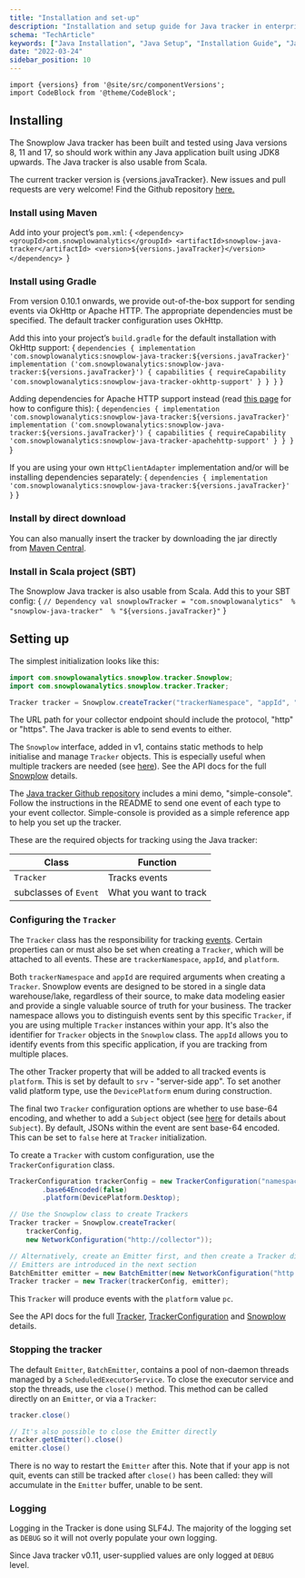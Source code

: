```yaml
---
title: "Installation and set-up"
description: "Installation and setup guide for Java tracker in enterprise applications and Android development."
schema: "TechArticle"
keywords: ["Java Installation", "Java Setup", "Installation Guide", "Java Config", "Getting Started", "Java Integration"]
date: "2022-03-24"
sidebar_position: 10
---
```


```mdx-code-block
import {versions} from '@site/src/componentVersions';
import CodeBlock from '@theme/CodeBlock';
```

## Installing

The Snowplow Java tracker has been built and tested using Java versions 8, 11 and 17, so should work within any Java application built using JDK8 upwards. The Java tracker is also usable from Scala. 

<p>The current tracker version is {versions.javaTracker}. New issues and pull requests are very welcome! Find the Github repository <a href="https://github.com/snowplow/snowplow-java-tracker">here.</a></p> 

### Install using Maven
Add into your project’s `pom.xml`:
<CodeBlock language="xml">{
`<dependency>
    <groupId>com.snowplowanalytics</groupId>
    <artifactId>snowplow-java-tracker</artifactId>
    <version>${versions.javaTracker}</version>
</dependency>
`}</CodeBlock>

### Install using Gradle
From version 0.10.1 onwards, we provide out-of-the-box support for sending events via OkHttp or Apache HTTP. The appropriate dependencies must be specified. The default tracker configuration uses OkHttp.  

Add this into your project’s `build.gradle` for the default installation with OkHttp support:
<CodeBlock language="gradle">{
`dependencies {
    implementation 'com.snowplowanalytics:snowplow-java-tracker:${versions.javaTracker}'
    implementation ('com.snowplowanalytics:snowplow-java-tracker:${versions.javaTracker}') {
        capabilities {
            requireCapability 'com.snowplowanalytics:snowplow-java-tracker-okhttp-support'
        }
    }
}`
}</CodeBlock>

Adding dependencies for Apache HTTP support instead (read [this page](/docs/sources/trackers/java-tracker/configuring-how-events-are-sent/index.md) for how to configure this):
<CodeBlock language="gradle">{
`dependencies {
    implementation 'com.snowplowanalytics:snowplow-java-tracker:${versions.javaTracker}'
    implementation ('com.snowplowanalytics:snowplow-java-tracker:${versions.javaTracker}') {
        capabilities {
            requireCapability 'com.snowplowanalytics:snowplow-java-tracker-apachehttp-support'
        }
    }
}`
}</CodeBlock>

If you are using your own `HttpClientAdapter` implementation and/or will be installing dependencies separately:
<CodeBlock language="gradle">{
`dependencies {
    implementation 'com.snowplowanalytics:snowplow-java-tracker:${versions.javaTracker}'
}`
}</CodeBlock>

### Install by direct download
You can also manually insert the tracker by downloading the jar directly from [Maven Central](https://search.maven.org/search?q=a:snowplow-java-tracker).

### Install in Scala project (SBT)
The Snowplow Java tracker is also usable from Scala. Add this to your SBT config:
<CodeBlock language="scala">{
`// Dependency
val snowplowTracker = "com.snowplowanalytics"  % "snowplow-java-tracker"  % "${versions.javaTracker}"`
}</CodeBlock>

## Setting up

The simplest initialization looks like this:
```java
import com.snowplowanalytics.snowplow.tracker.Snowplow;
import com.snowplowanalytics.snowplow.tracker.Tracker;

Tracker tracker = Snowplow.createTracker("trackerNamespace", "appId", "http://collectorEndpoint");
```
The URL path for your collector endpoint should include the protocol, "http" or "https". The Java tracker is able to send events to either.  

The `Snowplow` interface, added in v1, contains static methods to help initialise and manage `Tracker` objects. This is especially useful when multiple trackers are needed (see [here](/docs/sources/trackers/java-tracker/using-multiple-trackers/index.md)). See the API docs for the full [Snowplow](https://snowplow.github.io/snowplow-java-tracker/index.html?com/snowplowanalytics/snowplow/tracker/Snowplow.html) details.

The [Java tracker Github repository](https://github.com/snowplow/snowplow-java-tracker) includes a mini demo, "simple-console". Follow the instructions in the README to send one event of each type to your event collector. Simple-console is provided as a simple reference app to help you set up the tracker.

These are the required objects for tracking using the Java tracker:

| Class                 | Function               |
|-----------------------|------------------------|
| `Tracker`             | Tracks events          |
| subclasses of `Event` | What you want to track |

### Configuring the `Tracker`

The `Tracker` class has the responsibility for tracking [events](/docs/sources/trackers/java-tracker/tracking-events/index.md). Certain properties can or must also be set when creating a `Tracker`, which will be attached to all events. These are `trackerNamespace`, `appId`, and `platform`.

Both `trackerNamespace` and `appId` are required arguments when creating a `Tracker`. Snowplow events are designed to be stored in a single data warehouse/lake, regardless of their source, to make data modeling easier and provide a single valuable source of truth for your business. The tracker namespace allows you to distinguish events sent by this specific `Tracker`, if you are using multiple `Tracker` instances within your app. It's also the identifier for `Tracker` objects in the `Snowplow` class. The `appId` allows you to identify events from this specific application, if you are tracking from multiple places. 

The other Tracker property that will be added to all tracked events is `platform`. This is set by default to `srv` - "server-side app". To set another valid platform type, use the `DevicePlatform` enum during construction.

The final two `Tracker` configuration options are whether to use base-64 encoding, and whether to add a `Subject` object (see [here](/docs/sources/trackers/java-tracker/tracking-specific-client-side-properties/index.md) for details about `Subject`). By default, JSONs within the event are sent base-64 encoded. This can be set to `false` here at `Tracker` initialization.

To create a `Tracker` with custom configuration, use the `TrackerConfiguration` class. 
```java
TrackerConfiguration trackerConfig = new TrackerConfiguration("namespace", "appId")
        .base64Encoded(false)
        .platform(DevicePlatform.Desktop);

// Use the Snowplow class to create Trackers
Tracker tracker = Snowplow.createTracker(
    trackerConfig,
    new NetworkConfiguration("http://collector"));

// Alternatively, create an Emitter first, and then create a Tracker directly
// Emitters are introduced in the next section
BatchEmitter emitter = new BatchEmitter(new NetworkConfiguration("http://collector"));
Tracker tracker = new Tracker(trackerConfig, emitter);
```
This `Tracker` will produce events with the `platform` value `pc`.

See the API docs for the full [Tracker](https://snowplow.github.io/snowplow-java-tracker/index.html?com/snowplowanalytics/snowplow/tracker/Tracker.html), [TrackerConfiguration](https://snowplow.github.io/snowplow-java-tracker/index.html?com/snowplowanalytics/snowplow/tracker/configuration/TrackerConfiguration.html) and [Snowplow](https://snowplow.github.io/snowplow-java-tracker/index.html?com/snowplowanalytics/snowplow/tracker/Snowplow.html) details.

### Stopping the tracker

The default `Emitter`, `BatchEmitter`, contains a pool of non-daemon threads managed by a `ScheduledExecutorService`. To close the executor service and stop the threads, use the `close()` method. This method can be called directly on an `Emitter`, or via a `Tracker`:

```java
tracker.close()

// It's also possible to close the Emitter directly
tracker.getEmitter().close()
emitter.close()
```

There is no way to restart the `Emitter` after this. Note that if your app is not quit, events can still be tracked after `close()` has been called: they will accumulate in the `Emitter` buffer, unable to be sent.

### Logging

Logging in the Tracker is done using SLF4J. The majority of the logging set as `DEBUG` so it will not overly populate your own logging.

Since Java tracker v0.11, user-supplied values are only logged at `DEBUG` level.
